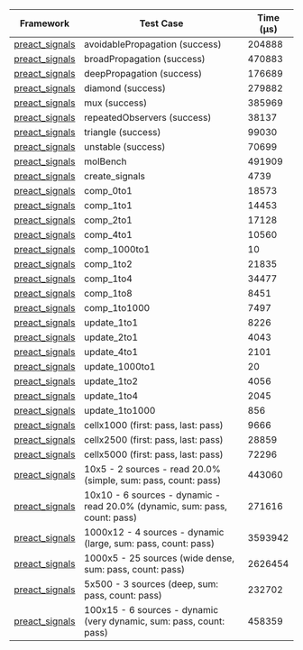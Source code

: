| Framework | Test Case | Time (μs) |
| --- | --- | --- |
| [preact_signals](https://pub.dev/packages/preact_signals) | avoidablePropagation (success) | 204888 |
| [preact_signals](https://pub.dev/packages/preact_signals) | broadPropagation (success) | 470883 |
| [preact_signals](https://pub.dev/packages/preact_signals) | deepPropagation (success) | 176689 |
| [preact_signals](https://pub.dev/packages/preact_signals) | diamond (success) | 279882 |
| [preact_signals](https://pub.dev/packages/preact_signals) | mux (success) | 385969 |
| [preact_signals](https://pub.dev/packages/preact_signals) | repeatedObservers (success) | 38137 |
| [preact_signals](https://pub.dev/packages/preact_signals) | triangle (success) | 99030 |
| [preact_signals](https://pub.dev/packages/preact_signals) | unstable (success) | 70699 |
| [preact_signals](https://pub.dev/packages/preact_signals) | molBench | 491909 |
| [preact_signals](https://pub.dev/packages/preact_signals) | create_signals | 4739 |
| [preact_signals](https://pub.dev/packages/preact_signals) | comp_0to1 | 18573 |
| [preact_signals](https://pub.dev/packages/preact_signals) | comp_1to1 | 14453 |
| [preact_signals](https://pub.dev/packages/preact_signals) | comp_2to1 | 17128 |
| [preact_signals](https://pub.dev/packages/preact_signals) | comp_4to1 | 10560 |
| [preact_signals](https://pub.dev/packages/preact_signals) | comp_1000to1 | 10 |
| [preact_signals](https://pub.dev/packages/preact_signals) | comp_1to2 | 21835 |
| [preact_signals](https://pub.dev/packages/preact_signals) | comp_1to4 | 34477 |
| [preact_signals](https://pub.dev/packages/preact_signals) | comp_1to8 | 8451 |
| [preact_signals](https://pub.dev/packages/preact_signals) | comp_1to1000 | 7497 |
| [preact_signals](https://pub.dev/packages/preact_signals) | update_1to1 | 8226 |
| [preact_signals](https://pub.dev/packages/preact_signals) | update_2to1 | 4043 |
| [preact_signals](https://pub.dev/packages/preact_signals) | update_4to1 | 2101 |
| [preact_signals](https://pub.dev/packages/preact_signals) | update_1000to1 | 20 |
| [preact_signals](https://pub.dev/packages/preact_signals) | update_1to2 | 4056 |
| [preact_signals](https://pub.dev/packages/preact_signals) | update_1to4 | 2045 |
| [preact_signals](https://pub.dev/packages/preact_signals) | update_1to1000 | 856 |
| [preact_signals](https://pub.dev/packages/preact_signals) | cellx1000 (first: pass, last: pass) | 9666 |
| [preact_signals](https://pub.dev/packages/preact_signals) | cellx2500 (first: pass, last: pass) | 28859 |
| [preact_signals](https://pub.dev/packages/preact_signals) | cellx5000 (first: pass, last: pass) | 72296 |
| [preact_signals](https://pub.dev/packages/preact_signals) | 10x5 - 2 sources - read 20.0% (simple, sum: pass, count: pass) | 443060 |
| [preact_signals](https://pub.dev/packages/preact_signals) | 10x10 - 6 sources - dynamic - read 20.0% (dynamic, sum: pass, count: pass) | 271616 |
| [preact_signals](https://pub.dev/packages/preact_signals) | 1000x12 - 4 sources - dynamic (large, sum: pass, count: pass) | 3593942 |
| [preact_signals](https://pub.dev/packages/preact_signals) | 1000x5 - 25 sources (wide dense, sum: pass, count: pass) | 2626454 |
| [preact_signals](https://pub.dev/packages/preact_signals) | 5x500 - 3 sources (deep, sum: pass, count: pass) | 232702 |
| [preact_signals](https://pub.dev/packages/preact_signals) | 100x15 - 6 sources - dynamic (very dynamic, sum: pass, count: pass) | 458359 |
